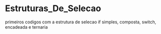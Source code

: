 # Estruturas_De_Selecao
 primeiros codigos com a estrutura de selecao if simples, composta, switch, encadeada e ternaria
